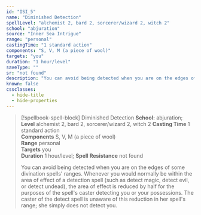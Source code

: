 ```yaml
---
id: "ISI_5"
name: "Diminished Detection"
spellLevel: "alchemist 2, bard 2, sorcerer/wizard 2, witch 2"
school: "abjuration"
source: "Inner Sea Intrigue"
range: "personal"
castingTime: "1 standard action"
components: "S, V, M (a piece of wool)"
targets: "you"
duration: "1 hour/level"
saveType: ""
sr: "not found"
description: "You can avoid being detected when you are on the edges of some divination spells' ranges. Whenever you would normally be within the area of effect of a detection spell (such as detect magic, detect evil, or detect undead), the area of effect is reduced by half for the purposes of the spell's caster detecting you or your possessions. The caster of the detect spell is unaware of this reduction in her spell's range; she simply does not detect you."
known: false
cssclasses:
  - hide-title
  - hide-properties
---
```


> [!spellbook-spell-block] Diminished Detection
> **School:** abjuration; **Level** alchemist 2, bard 2, sorcerer/wizard 2, witch 2
> **Casting Time** 1 standard action  
> **Components** S, V, M (a piece of wool)  
> **Range** personal  
> **Targets** you  
> **Duration** 1 hour/level; **Spell Resistance** not found
> 
> You can avoid being detected when you are on the edges of some divination spells' ranges. Whenever you would normally be within the area of effect of a detection spell (such as detect magic, detect evil, or detect undead), the area of effect is reduced by half for the purposes of the spell's caster detecting you or your possessions. The caster of the detect spell is unaware of this reduction in her spell's range; she simply does not detect you.